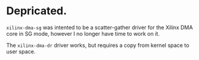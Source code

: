 # Depricated.
`xilinx-dma-sg` was intented to be a scatter-gather driver for the Xilinx DMA core in SG mode, however I no longer have time to work on it.

The `xilinx-dma-dr` driver works, but requires a copy from kernel space to user space.
